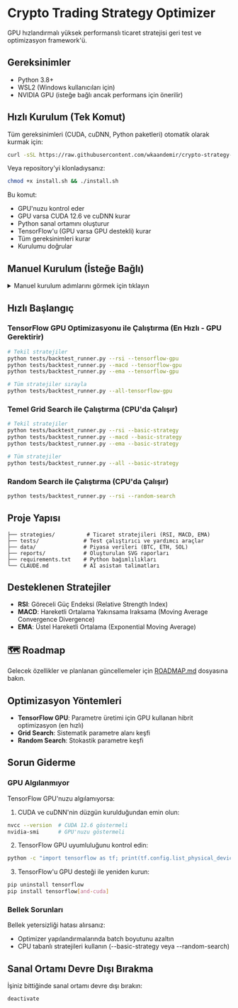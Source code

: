 # Crypto Trading Strategy Optimizer

GPU hızlandırmalı yüksek performanslı ticaret stratejisi geri test ve optimizasyon framework'ü.

## Gereksinimler

- Python 3.8+
- WSL2 (Windows kullanıcıları için)
- NVIDIA GPU (isteğe bağlı ancak performans için önerilir)

## Hızlı Kurulum (Tek Komut)

Tüm gereksinimleri (CUDA, cuDNN, Python paketleri) otomatik olarak kurmak için:

```bash
curl -sSL https://raw.githubusercontent.com/wkaandemir/crypto-strategy-optimizer/main/install.sh | bash
```

Veya repository'yi klonladıysanız:

```bash
chmod +x install.sh && ./install.sh
```

Bu komut:
- GPU'nuzu kontrol eder
- GPU varsa CUDA 12.6 ve cuDNN kurar
- Python sanal ortamını oluşturur
- TensorFlow'u (GPU varsa GPU destekli) kurar
- Tüm gereksinimleri kurar
- Kurulumu doğrular

## Manuel Kurulum (İsteğe Bağlı)

<details>
<summary>Manuel kurulum adımlarını görmek için tıklayın</summary>

### Adım 1: GPU Kurulumu (İsteğe Bağlı ancak Önerilir - NVIDIA GPU'nuz varsa İLK OLARAK bunu yapın)

#### 1.1 GPU Durumunu Kontrol Edin
```bash
nvidia-smi
```

GPU'nuzu görüyorsanız, CUDA kurulumuna devam edin. Görmüyorsanız, Adım 2'ye geçin.

#### 1.2 CUDA Toolkit Kurulumu
```bash
# CUDA keyring'i indir
wget https://developer.download.nvidia.com/compute/cuda/repos/wsl-ubuntu/x86_64/cuda-keyring_1.1-1_all.deb
sudo dpkg -i cuda-keyring_1.1-1_all.deb

# Paket listesini güncelle ve CUDA 12.6'yı kur
sudo apt-get update
sudo apt-get -y install cuda-toolkit-12-6
```

#### 1.3 cuDNN Kurulumu
```bash
# CUDA 12 için cuDNN 9 kur
sudo apt-get install libcudnn9-cuda-12
```

#### 1.4 Ortam Değişkenlerini Yapılandırma
```bash
# CUDA'yı PATH ve LD_LIBRARY_PATH'e ekle
echo 'export PATH=/usr/local/cuda-12.6/bin:$PATH' >> ~/.bashrc
echo 'export LD_LIBRARY_PATH=/usr/local/cuda-12.6/lib64:$LD_LIBRARY_PATH' >> ~/.bashrc

# Değişiklikleri uygula
source ~/.bashrc

# CUDA kurulumunu doğrula
nvcc --version
```

### Adım 2: Python Ortamı Kurulumu

#### 2.1 Sanal Ortam Oluşturma
```bash
python3 -m venv .venv_wsl
```

#### 2.2 Sanal Ortamı Aktifleştirme
```bash
source .venv_wsl/bin/activate
```

### Adım 3: Bağımlılıkları Kurma

#### 3.1 Temel Kurulum (Sadece CPU)
```bash
pip install -r requirements.txt
```

#### 3.2 GPU Destekli Kurulum (Adım 1'i tamamladıysanız)
```bash
# Önce varsa CPU-only TensorFlow'u kaldır
pip uninstall tensorflow -y

# GPU destekli TensorFlow kur
pip install tensorflow[and-cuda]

# Diğer gereksinimleri kur
pip install -r requirements.txt
```

### Adım 4: Kurulumu Doğrulama

#### 4.1 Python Bağımlılıklarını Doğrulama
```bash
python -c "import pandas, numpy, tensorflow; print('Tüm paketler başarıyla içe aktarıldı')"
```

#### 4.2 GPU Kurulumunu Doğrulama (varsa)
```bash
python -c "import tensorflow as tf; gpus = tf.config.list_physical_devices('GPU'); print(f'Kullanılabilir GPU Sayısı: {len(gpus)}'); print('GPU İsimleri:', gpus)"
```

GPU algılanırsa, şöyle bir çıktı görmelisiniz:
```
Kullanılabilir GPU Sayısı: 1
GPU İsimleri: [PhysicalDevice(name='/physical_device:GPU:0', device_type='GPU')]
```

</details>

## Hızlı Başlangıç

### TensorFlow GPU Optimizasyonu ile Çalıştırma (En Hızlı - GPU Gerektirir)
```bash
# Tekil stratejiler
python tests/backtest_runner.py --rsi --tensorflow-gpu
python tests/backtest_runner.py --macd --tensorflow-gpu
python tests/backtest_runner.py --ema --tensorflow-gpu

# Tüm stratejiler sırayla
python tests/backtest_runner.py --all-tensorflow-gpu
```

### Temel Grid Search ile Çalıştırma (CPU'da Çalışır)
```bash
# Tekil stratejiler
python tests/backtest_runner.py --rsi --basic-strategy
python tests/backtest_runner.py --macd --basic-strategy
python tests/backtest_runner.py --ema --basic-strategy

# Tüm stratejiler
python tests/backtest_runner.py --all --basic-strategy
```

### Random Search ile Çalıştırma (CPU'da Çalışır)
```bash
python tests/backtest_runner.py --rsi --random-search
```

## Proje Yapısı

```
├── strategies/          # Ticaret stratejileri (RSI, MACD, EMA)
├── tests/              # Test çalıştırıcı ve yardımcı araçlar
├── data/               # Piyasa verileri (BTC, ETH, SOL)
├── reports/            # Oluşturulan SVG raporları
├── requirements.txt    # Python bağımlılıkları
└── CLAUDE.md           # AI asistan talimatları
```

## Desteklenen Stratejiler

- **RSI**: Göreceli Güç Endeksi (Relative Strength Index)
- **MACD**: Hareketli Ortalama Yakınsama Iraksama (Moving Average Convergence Divergence)
- **EMA**: Üstel Hareketli Ortalama (Exponential Moving Average)

## 🗺️ Roadmap

Gelecek özellikler ve planlanan güncellemeler için [ROADMAP.md](ROADMAP.md) dosyasına bakın.

## Optimizasyon Yöntemleri

- **TensorFlow GPU**: Parametre üretimi için GPU kullanan hibrit optimizasyon (en hızlı)
- **Grid Search**: Sistematik parametre alanı keşfi
- **Random Search**: Stokastik parametre keşfi

## Sorun Giderme

### GPU Algılanmıyor
TensorFlow GPU'nuzu algılamıyorsa:

1. CUDA ve cuDNN'nin düzgün kurulduğundan emin olun:
```bash
nvcc --version  # CUDA 12.6 göstermeli
nvidia-smi      # GPU'nuzu göstermeli
```

2. TensorFlow GPU uyumluluğunu kontrol edin:
```bash
python -c "import tensorflow as tf; print(tf.config.list_physical_devices())"
```

3. TensorFlow'u GPU desteği ile yeniden kurun:
```bash
pip uninstall tensorflow
pip install tensorflow[and-cuda]
```

### Bellek Sorunları
Bellek yetersizliği hatası alırsanız:
- Optimizer yapılandırmalarında batch boyutunu azaltın
- CPU tabanlı stratejileri kullanın (--basic-strategy veya --random-search)

## Sanal Ortamı Devre Dışı Bırakma

İşiniz bittiğinde sanal ortamı devre dışı bırakın:
```bash
deactivate
```